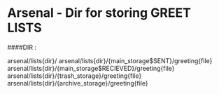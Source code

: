 
# Arsenal - Dir for storing GREET LISTS

####DIR : 

arsenal/lists{dir}/
arsenal/lists{dir}/{main_storage$SENT}/greeting{file}
arsenal/lists{dir}/{main_storage$RECIEVED}/greeting{file}
arsenal/lists{dir}/{trash_storage}/greeting{file}
arsenal/lists{dir}/{archive_storage}/greeting{file}
